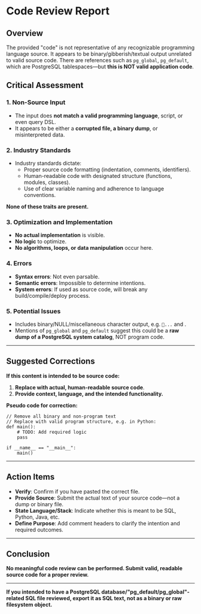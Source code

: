 # Code Review Report

## Overview

The provided "code" is not representative of any recognizable programming language source. It appears to be binary/gibberish/textual output unrelated to valid source code. There are references such as `pg_global`, `pg_default`, which are PostgreSQL tablespaces—but **this is NOT valid application code**.

## Critical Assessment

### 1. **Non-Source Input**
- The input does **not match a valid programming language**, script, or even query DSL.
- It appears to be either a **corrupted file, a binary dump**, or misinterpreted data.

### 2. **Industry Standards**
- Industry standards dictate:
    - Proper source code formatting (indentation, comments, identifiers).
    - Human-readable code with designated structure (functions, modules, classes).
    - Use of clear variable naming and adherence to language conventions.

**None of these traits are present.**

### 3. **Optimization and Implementation**
- **No actual implementation** is visible.
- **No logic** to optimize.
- **No algorithms, loops, or data manipulation** occur here.

### 4. **Errors**
- **Syntax errors**: Not even parsable.
- **Semantic errors**: Impossible to determine intentions.
- **System errors**: If used as source code, will break any build/compile/deploy process.

### 5. **Potential Issues**
- Includes binary/NULL/miscellaneous character output, e.g. `    ...` and `   `.
- Mentions of `pg_global` and `pg_default` suggest this could be a **raw dump of a PostgreSQL system catalog**, NOT program code.

---

## Suggested Corrections

**If this content is intended to be source code:**

1. **Replace with actual, human-readable source code**.
2. **Provide context, language, and the intended functionality.**

**Pseudo code for correction:**
```pseudo
// Remove all binary and non-program text
// Replace with valid program structure, e.g. in Python:
def main():
    # TODO: Add required logic
    pass

if __name__ == "__main__":
    main()
```

---

## Action Items

- **Verify**: Confirm if you have pasted the correct file. 
- **Provide Source**: Submit the actual text of your source code—not a dump or binary file.
- **State Language/Stack**: Indicate whether this is meant to be SQL, Python, Java, etc.
- **Define Purpose**: Add comment headers to clarify the intention and required outcomes.

---

## Conclusion

**No meaningful code review can be performed. Submit valid, readable source code for a proper review.**

---

**If you intended to have a PostgreSQL database/"pg_default/pg_global"-related SQL file reviewed, export it as SQL text, not as a binary or raw filesystem object.**